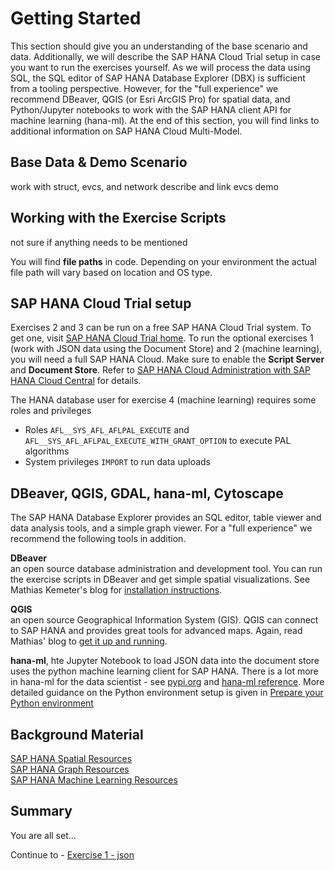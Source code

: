 # Getting Started

This section should give you an understanding of the base scenario and data. Additionally, we will describe the SAP HANA Cloud Trial setup in case you want to run the exercises yourself. As we will process the data using SQL, the SQL editor of SAP HANA Database Explorer (DBX) is sufficient from a tooling perspective. However, for the "full experience" we recommend DBeaver, QGIS (or Esri ArcGIS Pro) for spatial data, and Python/Jupyter notebooks to work with the SAP HANA client API for machine learning (hana-ml). At the end of this section, you will find links to additional information on SAP HANA Cloud Multi-Model.

## Base Data & Demo Scenario<a name="subex1"></a>

work with struct, evcs, and network
describe and link evcs demo

## Working with the Exercise Scripts

not sure if anything needs to be mentioned

You will find **file paths** in code. Depending on your environment the actual file path will vary based on location and OS type.

## SAP HANA Cloud Trial setup<a name="subex2"></a>

Exercises 2 and 3 can be run on a free SAP HANA Cloud Trial system. To get one, visit [SAP HANA Cloud Trial home](https://www.sap.com/cmp/td/sap-hana-cloud-trial.html). To run the optional exercises 1 (work with JSON data using the Document Store) and 2 (machine learning), you will need a full SAP HANA Cloud. Make sure to enable the **Script Server** and **Document Store**. Refer to [SAP HANA Cloud Administration with SAP HANA Cloud Central](https://help.sap.com/viewer/9ae9104a46f74a6583ce5182e7fb20cb/hanacloud/en-US/e379ccd3475643e4895b526296235241.html) for details.

The HANA database user for exercise 4 (machine learning) requires some roles and privileges
* Roles `AFL__SYS_AFL_AFLPAL_EXECUTE` and `AFL__SYS_AFL_AFLPAL_EXECUTE_WITH_GRANT_OPTION` to execute PAL algorithms
* System privileges `IMPORT` to run data uploads

## DBeaver, QGIS, GDAL, hana-ml, Cytoscape<a name="subex3"></a>

The SAP HANA Database Explorer provides an SQL editor, table viewer and data analysis tools, and a simple graph viewer. For a "full experience" we recommend the following tools in addition.

**DBeaver**<br>an open source database administration and development tool. You can run the exercise scripts in DBeaver and get simple spatial visualizations. See Mathias Kemeter's blog for [installation instructions](https://blogs.sap.com/2020/01/08/good-things-come-together-dbeaver-sap-hana-spatial-beer/).

**QGIS**<br>an open source Geographical Information System (GIS). QGIS can connect to SAP HANA and provides great tools for advanced maps. Again, read Mathias' blog to [get it up and running](https://blogs.sap.com/2021/03/01/creating-a-playground-for-spatial-analytics/).

**hana-ml**, hte Jupyter Notebook to load JSON data into the document store uses the python machine learning client for SAP HANA. There is a lot more in hana-ml for the data scientist - see [pypi.org](https://pypi.org/project/hana-ml/) and [hana-ml reference](https://help.sap.com/doc/1d0ebfe5e8dd44d09606814d83308d4b/latest/en-US/index.html). More detailed guidance on the Python environment setup is given in [Prepare your Python environment](/exercises/ex9_appendix/README.md#appA-sub1)



##  Background Material<a name="subex4"></a>

[SAP HANA Spatial Resources](https://blogs.sap.com/2020/11/02/sap-hana-spatial-resources-reloaded/)<br>
[SAP HANA Graph Resources](https://blogs.sap.com/2021/07/21/sap-hana-graph-resources/)<br>
[SAP HANA Machine Learning Resources](https://blogs.sap.com/2021/05/27/sap-hana-machine-learning-resources/)

## Summary

You are all set...

Continue to - [Exercise 1 - json](../ex1/README.md)
